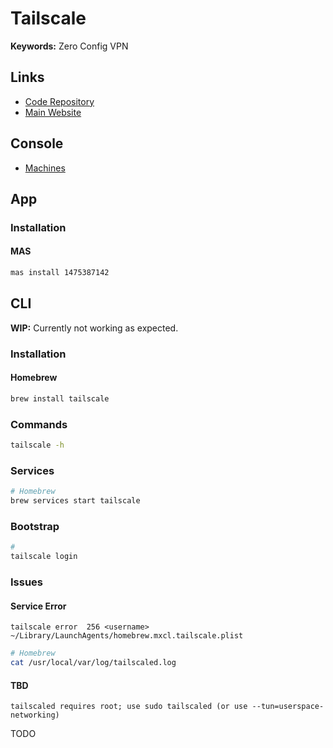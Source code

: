 # Tailscale

<!--
https://artifacthub.io/packages/helm/gabe565/headscale
-->

**Keywords:** Zero Config VPN

## Links

- [Code Repository](https://github.com/tailscale/tailscale)
- [Main Website](https://tailscale.com/)

## Console

- [Machines](https://login.tailscale.com/admin/machines)

## App

### Installation

#### MAS

```sh
mas install 1475387142
```

## CLI

**WIP:** Currently not working as expected.

### Installation

#### Homebrew

```sh
brew install tailscale
```

### Commands

```sh
tailscale -h
```

### Services

```sh
# Homebrew
brew services start tailscale
```

### Bootstrap

```sh
#
tailscale login
```

### Issues

#### Service Error

```log
tailscale error  256 <username> ~/Library/LaunchAgents/homebrew.mxcl.tailscale.plist
```

```sh
# Homebrew
cat /usr/local/var/log/tailscaled.log
```

#### TBD

```log
tailscaled requires root; use sudo tailscaled (or use --tun=userspace-networking)
```

TODO
